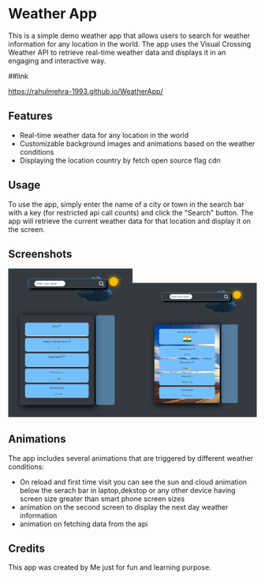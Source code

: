 # Weather App

This is a simple demo weather app that allows users to search for weather information for any location in the world. The app uses the Visual Crossing Weather API to retrieve real-time weather data and displays it in an engaging and interactive way.

##link

https://rahulmehra-1993.github.io/WeatherApp/

## Features

- Real-time weather data for any location in the world
- Customizable background images and animations based on the weather conditions
- Displaying the location country by fetch open source flag cdn

## Usage

To use the app, simply enter the name of a city or town in the search bar with a key (for restricted api call counts) and click the "Search" button. The app will retrieve the current weather data for that location and display it on the screen.

## Screenshots

<img src="./ss.png" width="50%"><img src="./ss2.png" width="50%">

## Animations

The app includes several animations that are triggered by different weather conditions:

- On reload and first time visit you can see the sun and cloud animation below the serach bar in laptop,dekstop or any other device having screen size greater than smart phone screen sizes
- animation on the second screen to display the next day weather information
- animation on fetching data from the api

## Credits

This app was created by Me just for fun and learning purpose.
